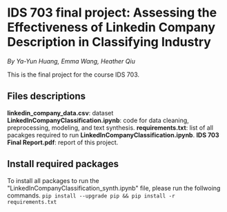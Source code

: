 # IDS 703 final project: Assessing the Effectiveness of Linkedin Company Description in Classifying Industry
*By Ya-Yun Huang, Emma Wang, Heather Qiu*

This is the final project for the course IDS 703. 

## Files descriptions
**linkedin_company_data.csv**: dataset
**LinkedInCompanyClassification.ipynb**: code for data cleaning, preprocessing, modeling, and text synthesis.
**requirements.txt**: list of all pacakges required to run **LinkedInCompanyClassification.ipynb**.
**IDS 703 Final Report.pdf**: report of this project.

## Install required packages
To install all packages to run the "LinkedInCompanyClassification_synth.ipynb" file, please run the follwoing commands. 
```pip install --upgrade pip && pip install -r requirements.txt```